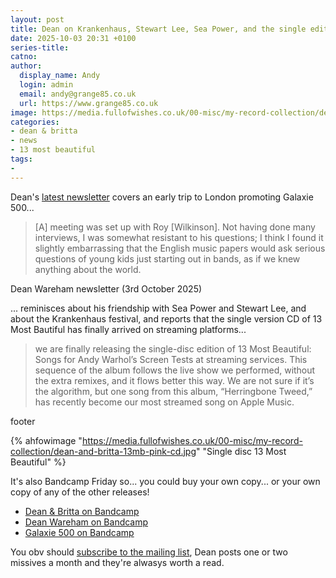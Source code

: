 ```yaml
---
layout: post
title: Dean on Krankenhaus, Stewart Lee, Sea Power, and the single edition 13 Most Beautiful
date: 2025-10-03 20:31 +0100
series-title:
catno:
author:
  display_name: Andy
  login: admin
  email: andy@grange85.co.uk
  url: https://www.grange85.co.uk
image: https://media.fullofwishes.co.uk/00-misc/my-record-collection/dean-and-britta-13mb-pink-cd.jpg
categories:
- dean & britta
- news
- 13 most beautiful
tags:
- 
---
```

Dean's [latest newsletter](https://deanwareham.com/campaigns/1075458) covers an early trip to London promoting Galaxie 500...

<blockquote>
[A] meeting was set up with Roy [Wilkinson]. Not having done many interviews, I was somewhat resistant to his questions; I think I found it slightly embarrassing that the English music papers would ask serious questions of young kids just starting out in bands, as if we knew anything about the world.
</blockquote>
<p class="caption">Dean Wareham newsletter (3rd October 2025)</p>


... reminisces about his friendship with Sea Power and Stewart Lee, and about the Krankenhaus festival, and reports that the single version CD of 13 Most Bautiful has finally arrived on streaming platforms...

<blockquote>
we are finally releasing the single-disc edition of 13 Most Beautiful: Songs for Andy Warhol’s Screen Tests at streaming services. This sequence of the album follows the live show we performed, without the extra remixes, and it flows better this way. We are not sure if it’s the algorithm, but one song from this album, “Herringbone Tweed,” has recently become our most streamed song on Apple Music.
</blockquote>
<p class="caption">footer</p>


{% ahfowimage "https://media.fullofwishes.co.uk/00-misc/my-record-collection/dean-and-britta-13mb-pink-cd.jpg" "Single disc 13 Most Beautiful" %}

It's also Bandcamp Friday so... you could buy your own copy... or your own copy of any of the other releases!

 - [Dean & Britta on Bandcamp](https://deanandbritta.bandcamp.com/)
 - [Dean Wareham on Bandcamp](https://deanwareham.bandcamp.com/music)
 - [Galaxie 500 on Bandcamp](https://galaxie500.bandcamp.com/)

You obv should [subscribe to the mailing list](https://deanwareham.com/), Dean posts one or two missives a month and they're alwasys worth a read.


